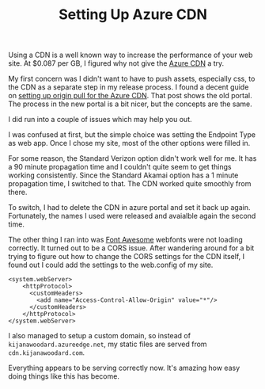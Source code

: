 ﻿---
title: Setting Up Azure CDN
created: 8/4/2016 9:57:46 AM
published: 8/4/2016 9:57:46 AM
tags: [blog, azure, cdn, web-performance]
---

Using a CDN is a well known way to increase the performance of your web site. At $0.087 per GB, I figured why not give the [Azure CDN] a try.

My first concern was I didn't want to have to push assets, especially css, to the CDN as a separate step in my release process. I found a decent guide on [setting up origin pull for the Azure CDN]. That post shows the old portal. The process in the new portal is a bit nicer, but the concepts are the same.

I did run into a couple of issues which may help you out.

I was confused at first, but the simple choice was setting the Endpoint Type as web app. Once I chose my site, most of the other options were filled in. 

For some reason, the Standard Verizon option didn't work well for me. It has a 90 minute propagation time and I couldn't quite seem to get things working consistently. Since the Standard Akamai option has a 1 minute propagation time, I switched to that. The CDN worked quite smoothly from there.

To switch, I had to delete the CDN in azure portal and set it back up again. Fortunately, the names I used were released and avaialble again the second time.

The other thing I ran into was [Font Awesome] webfonts were not loading correctly. It turned out to be a CORS issue. After wandering around for a bit trying to figure out how to change the CORS settings for the CDN itself, I found out I could add the settings to the web.config of my site.

    <system.webServer>
        <httpProtocol>
          <customHeaders>
            <add name="Access-Control-Allow-Origin" value="*"/>
          </customHeaders>
        </httpProtocol>
    </system.webServer>

I also managed to setup a custom domain, so instead of `kijanawoodard.azureedge.net`, my static files are served from `cdn.kijanawoodard.com`.

Everything appears to be serving correctly now. It's amazing how easy doing things like this has become.

[Azure CDN]: https://azure.microsoft.com/en-us/services/cdn/
[setting up origin pull for the Azure CDN]: https://josephwoodward.co.uk/2015/08/setting-up-origin-pull-azure-cdn/
[Font Awesome]: https://fontawesome.io/



